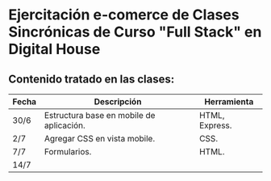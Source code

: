 
# **Ejercitación e-comerce de Clases Sincrónicas de Curso "Full Stack" en Digital House**

## Contenido tratado en las clases:

Fecha | Descripción | Herramienta
----- | ----------- | -----------
30/6 | Estructura base en mobile de aplicación. | HTML, Express.
2/7 | Agregar CSS en vista mobile. | CSS.
7/7 | Formularios. | HTML.
14/7 |  |